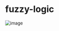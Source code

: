 # fuzzy-logic

![image](https://github.com/sufinaylil/fuzzy-logic/assets/163812278/cf0acc01-c166-406a-945a-28f6f4d88ac9)

